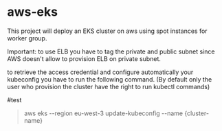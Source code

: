 # aws-eks

This project will deploy an EKS cluster on aws using spot instances for worker group.

Important: to use ELB you have to tag the private and public subnet since AWS doesn't allow to provision ELB on private subnet.

to retrieve the access credential and configure automatically your kubeconfig you have to run the following command. (By default only the user who provision the cluster have the right to run kubectl commands)

#test
> aws eks --region eu-west-3 update-kubeconfig --name {cluster-name}
